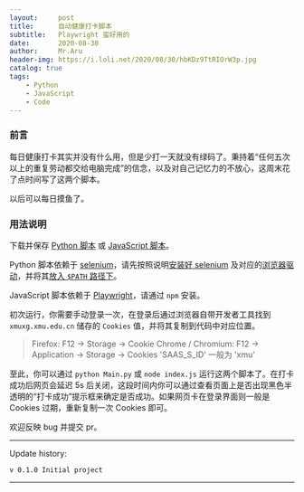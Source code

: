 ```yaml
---
layout:     post
title:      自动健康打卡脚本
subtitle:   Playwright 蛮好用的
date:       2020-08-30
author:     Mr.Aru
header-img: https://i.loli.net/2020/08/30/hbKDz9TtRIOrW3p.jpg
catalog: true
tags:
    - Python
    - JavaScript
    - Code
---
```


### 前言

每日健康打卡其实并没有什么用，但是少打一天就没有绿码了。秉持着“任何五次以上的重复劳动都交给电脑完成”的信念，以及对自己记忆力的不放心，这周末花了点时间写了这两个脚本。

以后可以每日摸鱼了。

### 用法说明

下载并保存 [Python 脚本](https://gist.github.com/MrAru/bda8b50266acdb6db5a10602871420bd) 或 [JavaScript 脚本](https://gist.github.com/MrAru/a84408d3381414f20f68aa27867def36)。

Python 脚本依赖于 [selenium](https://www.selenium.dev/)，请先按照说明[安装好 selenium](https://www.selenium.dev/documentation/en/selenium_installation/installing_selenium_libraries/#_python_) 及对应的[浏览器驱动](https://www.selenium.dev/documentation/en/webdriver/driver_requirements/#quick-reference)，并将其[放入 `$PATH` 路径下](https://www.selenium.dev/documentation/en/webdriver/driver_requirements/#adding-executables-to-your-path)。

JavaScript 脚本依赖于 [Playwright](https://playwright.dev/)，请通过 `npm` 安装。

初次运行，你需要手动登录一次，在登录后通过浏览器自带开发者工具找到 `xmuxg.xmu.edu.cn` 储存的 `Cookies` 值，并将其复制到代码中对应位置。

>   Firefox: F12 -> Storage -> Cookie
>   Chrome / Chromium: F12 -> Application -> Storage -> Cookies
>   'SAAS_S_ID' 一般为 'xmu'

至此，你可以通过 `python Main.py` 或 `node index.js` 运行这两个脚本了。在打卡成功后网页会延迟 5s 后关闭，这段时间内你可以通过查看页面上是否出现黑色半透明的“打卡成功”提示框来确定是否成功。如果网页卡在登录界面则一般是 Cookies 过期，重新复制一次 Cookies 即可。

欢迎反映 bug 并提交 pr。

---

Update history:

    v 0.1.0 Initial project

---

